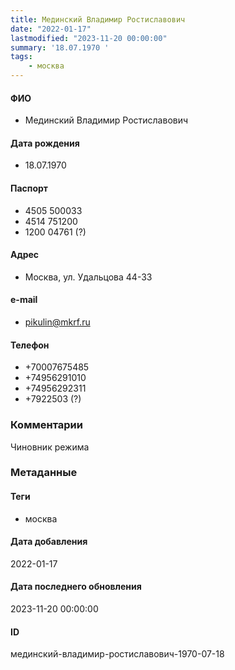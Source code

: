 ```yaml
---
title: Мединский Владимир Ростиславович
date: "2022-01-17"
lastmodified: "2023-11-20 00:00:00"
summary: '18.07.1970 '
tags: 
    - москва
---
```

<!--# pp1-->
<!--## Фигурант-->
<!--### Личные данные-->
#### ФИО
- Мединский Владимир Ростиславович
#### Дата рождения
- 18.07.1970
#### Паспорт
- 4505 500033
- 4514 751200
- 1200 04761 (?)
#### Адрес
- Москва, ул. Удальцова 44-33
#### e-mail
- pikulin@mkrf.ru
#### Телефон
- +70007675485
- +74956291010
- +74956292311
-  +7922503 (?)
### Комментарии
Чиновник режима
### Метаданные
#### Теги
- москва
#### Дата добавления
2022-01-17
#### Дата последнего обновления
2023-11-20 00:00:00
#### ID
мединский-владимир-ростиславович-1970-07-18
<!--## END;-->
